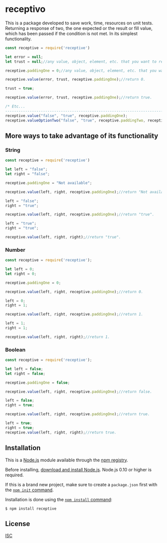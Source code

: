 # receptivo

This is a package developed to save work, time, resources on unit tests. Returning a response of two, the one expected or the result or fill value, which has been passed if the condition is not met. In its simplest functionality.

```js
const receptive = require('receptive')

let error = null;
let trust = null;//any value, object, element, etc. that you want to return if the error condition is not met.

receptive.paddingOne = 0;//any value, object, element, etc. that you want to return if the error condition is met. The default value is only set once unless you want to change it.

receptive.value(error, trust, receptive.paddingOne);//return 0.

trust = true;

receptive.value(error, trust, receptive.paddingOne);//return true.

/* Etc...
-------------------------------------------------------------------------------*/
receptive.value("false", "true", receptive.paddingOne);
receptive.valueOptionTwo("false", "true", receptive.paddingTwo, receptive.paddingThree)
```

## More ways to take advantage of its functionality

### String

```js
const receptive = require('receptive')

let left = "false";
let right = "false";

receptive.paddingOne = "Not available";

receptive.value(left, right, receptive.paddingOne);//return "Not available".

left = "false";
right = "true";

receptive.value(left, right, receptive.paddingOne);//return "true".

left = "true";
right = "true";

receptive.value(left, right, right);//return "true".
```

### Number

```js
const receptive = require('receptive');

let left = 0;
let right = 0;

receptive.paddingOne = 0;

receptive.value(left, right, receptive.paddingOne);//return 0.

left = 0;
right = 1;

receptive.value(left, right, receptive.paddingOne);//return 1.

left = 1;
right = 1;

receptive.value(left, right, right);//return 1.
```

### Boolean

```js
const receptive = require('receptive');

let left = false;
let right = false;

receptive.paddingOne = false;

receptive.value(left, right, receptive.paddingOne);//return false.

left = false;
right = true;

receptive.value(left, right, receptive.paddingOne);//return true.

left = true;
right = true;
receptive.value(left, right, right);//return true.
```

## Installation

This is a [Node.js](https://nodejs.org/en/) module available through the
[npm registry](https://www.npmjs.com/).

Before installing, [download and install Node.js](https://nodejs.org/en/download/).
Node.js 0.10 or higher is required.

If this is a brand new project, make sure to create a `package.json` first with
the [`npm init` command](https://docs.npmjs.com/creating-a-package-json-file).

Installation is done using the
[`npm install` command](https://docs.npmjs.com/getting-started/installing-npm-packages-locally):

```console
$ npm install receptive
```

## License

  [ISC](LICENSE)
